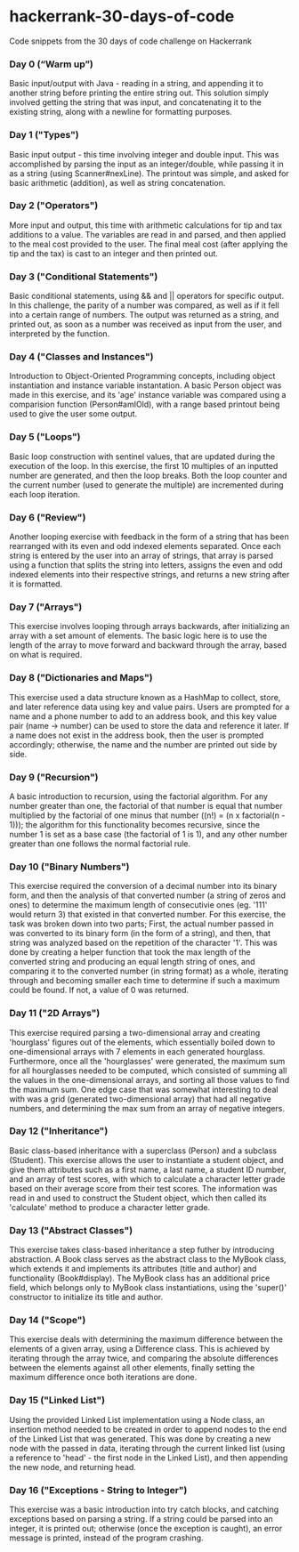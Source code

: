 # hackerrank-30-days-of-code
Code snippets from the 30 days of code challenge on Hackerrank

### Day 0 (“Warm up”)
Basic input/output with Java - reading in a string, and appending it to another string before printing the entire string out. This solution simply involved getting the string that was input, and concatenating it to the existing string, along with a newline for formatting purposes.

### Day 1 ("Types")
Basic input output - this time involving integer and double input. This was accomplished by parsing the input as an integer/double, while passing it in as a string (using Scanner#nexLine). The printout was simple, and asked for basic arithmetic (addition), as well as string concatenation.

### Day 2 ("Operators")
More input and output, this time with arithmetic calculations for tip and tax additions to a value. The variables are read in and parsed, and then applied to the meal cost provided to the user. The final meal cost (after applying the tip and the tax) is cast to an integer and then printed out.

### Day 3 ("Conditional Statements")
Basic conditional statements, using && and || operators for specific output. In this challenge, the parity of a number was compared, as well as if it fell into a certain range of numbers. The output was returned as a string, and printed out, as soon as a number was received as input from the user, and interpreted by the function.

### Day 4 ("Classes and Instances")
Introduction to Object-Oriented Programming concepts, including object instantiation and instance variable instantation. A basic Person object was made in this exercise, and its 'age' instance variable was compared using a comparision function (Person#amIOld), with a range based printout being used to give the user some output.

### Day 5 ("Loops")
Basic loop construction with sentinel values, that are updated during the execution of the loop. In this exercise, the first 10 multiples of an inputted number are generated, and then the loop breaks. Both the loop counter and the current number (used to generate the multiple) are incremented during each loop iteration.

### Day 6 ("Review")
Another looping exercise with feedback in the form of a string that has been rearranged with its even and odd indexed elements separated. Once each string is entered by the user into an array of strings, that array is parsed using a function that splits the string into letters, assigns the even and odd indexed elements into their respective strings, and returns a new string after it is formatted.

### Day 7 ("Arrays")
This exercise involves looping through arrays backwards, after initializing an array with a set amount of elements. The basic logic here is to use the length of the array to move forward and backward through the array, based on what is required.

### Day 8 ("Dictionaries and Maps")
This exercise used a data structure known as a HashMap to collect, store, and later reference data using key and value pairs. Users are prompted for a name and a phone number to add to an address book, and this key value pair (name -> number) can be used to store the data and reference it later. If a name does not exist in the address book, then the user is prompted accordingly; otherwise, the name and the number are printed out side by side.

### Day 9 ("Recursion")
A basic introduction to recursion, using the factorial algorithm. For any number greater than one, the factorial of that number is equal that number multiplied by the factorial of one minus that number ((n!) = (n x factorial(n - 1))); the algorithm for this functionality becomes recursive, since the number 1 is set as a base case (the factorial of 1 is 1), and any other number greater than one follows the normal factorial rule.

### Day 10 ("Binary Numbers")
This exercise required the conversion of a decimal number into its binary form, and then the analysis of that converted number (a string of zeros and ones) to determine the maximum length of consecutivie ones (eg. '111' would return 3) that existed in that converted number. For this exercise, the task was broken down into two parts; First, the actual number passed in was converted to its binary form (in the form of a string), and then, that string was analyzed based on the repetition of the character '1'. This was done by creating a helper function that took the max length of the converted string and producing an equal length string of ones, and comparing it to the converted number (in string format) as a whole, iterating through and becoming smaller each time to determine if such a maximum could be found. If not, a value of 0 was returned.

### Day 11 ("2D Arrays")
This exercise required parsing a two-dimensional array and creating 'hourglass' figures out of the elements, which essentially boiled down to one-dimensional arrays with 7 elements in each generated hourglass. Furthermore, once all the 'hourglasses' were generated, the maximum sum for all hourglasses needed to be computed, which consisted of summing all the values in the one-dimensional arrays, and sorting all those values to find the maximum sum. One edge case that was somewhat interesting to deal with was a grid (generated two-dimensional array) that had all negative numbers, and determining the max sum from an array of negative integers.

### Day 12 ("Inheritance")
Basic class-based inheritance with a superclass (Person) and a subclass (Student). This exercise allows the user to instantiate a student object, and give them attributes such as a first name, a last name, a student ID number, and an array of test scores, with which to calculate a character letter grade based on their average score from their test scores. The information was read in and used to construct the Student object, which then called its 'calculate' method to produce a character letter grade.

### Day 13 ("Abstract Classes")
This exercise takes class-based inheritance a step futher by introducing abstraction. A Book class serves as the abstract class to the MyBook class, which extends it and implements its attributes (title and author) and functionality (Book#display). The MyBook class has an additional price field, which belongs only to MyBook class instantiations, using the 'super()' constructor to initialize its title and author.

### Day 14 ("Scope")
This exercise deals with determining the maximum difference between the elements of a given array, using a Difference class. This is achieved by iterating through the array twice, and comparing the absolute differences between the elements against all other elements, finally setting the maximum difference once both iterations are done.

### Day 15 ("Linked List")
Using the provided Linked List implementation using a Node class, an insertion method needed to be created in order to append nodes to the end of the Linked List that was generated. This was done by creating a new node with the passed in data, iterating through the current linked list (using a reference to 'head' - the first node in the Linked List), and then appending the new node, and returning head.

### Day 16 ("Exceptions - String to Integer")
This exercise was a basic introduction into try catch blocks, and catching exceptions based on parsing a string. If a string could be parsed into an integer, it is printed out; otherwise (once the exception is caught), an error message is printed, instead of the program crashing.
